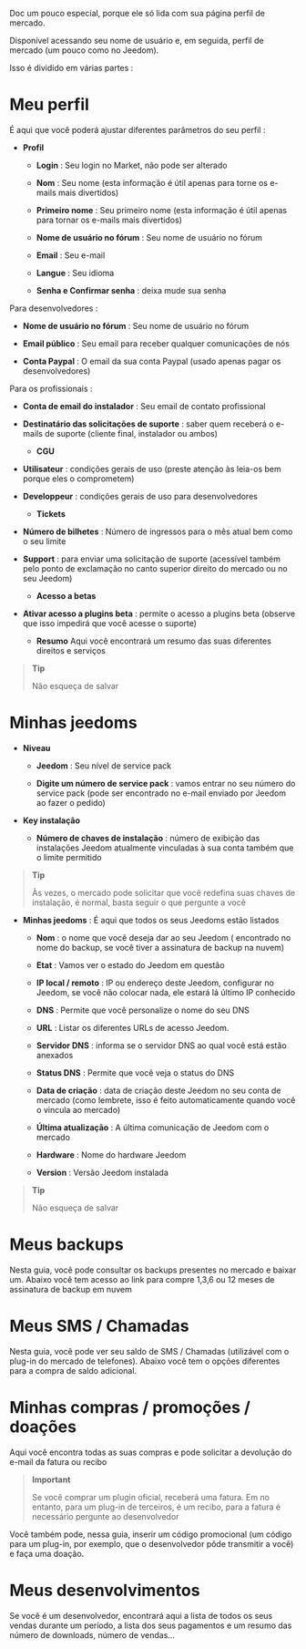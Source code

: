 Doc um pouco especial, porque ele só lida com sua página
perfil de mercado.

Disponível acessando seu nome de usuário e, em seguida, perfil de
mercado (um pouco como no Jeedom).

Isso é dividido em várias partes :

Meu perfil 
==========

É aqui que você poderá ajustar diferentes parâmetros do seu
perfil :

-   **Profil**

    -   **Login** : Seu login no Market, não pode ser alterado

    -   **Nom** : Seu nome (esta informação é útil apenas para
        torne os e-mails mais divertidos)

    -   **Primeiro nome** : Seu primeiro nome (esta informação é útil apenas
        para tornar os e-mails mais divertidos)

    -   **Nome de usuário no fórum** : Seu nome de usuário no fórum

    -   **Email** : Seu e-mail

    -   **Langue** : Seu idioma

    -   **Senha e Confirmar senha** : deixa
        mude sua senha

Para desenvolvedores :

-   **Nome de usuário no fórum** : Seu nome de usuário no fórum

-   **Email público** : Seu email para receber qualquer
    comunicações de nós

-   **Conta Paypal** : O email da sua conta Paypal (usado apenas
    pagar os desenvolvedores)

Para os profissionais :

-   **Conta de email do instalador** : Seu email de contato profissional

-   **Destinatário das solicitações de suporte** : saber quem receberá o
    e-mails de suporte (cliente final, instalador ou ambos)

    -   **CGU**

-   **Utilisateur** : condições gerais de uso (preste atenção às
    leia-os bem porque eles o comprometem)

-   **Developpeur** : condições gerais de uso para
    desenvolvedores

    -   **Tickets**

-   **Número de bilhetes** : Número de ingressos para o mês atual
    bem como o seu limite

-   **Support** : para enviar uma solicitação de suporte (acessível
    também pelo ponto de exclamação no canto superior direito do mercado ou
    no seu Jeedom)

    -   **Acesso a betas**

-   **Ativar acesso a plugins beta** : permite o acesso a
    plugins beta (observe que isso impedirá que você acesse o suporte)

    -   **Resumo** Aqui você encontrará um resumo das suas diferentes
        direitos e serviços

> **Tip**
>
> Não esqueça de salvar

Minhas jeedoms 
===========

-   **Niveau**

    -   **Jeedom** : Seu nível de service pack

    -   **Digite um número de service pack** : vamos entrar no seu
        número do service pack (pode ser encontrado no e-mail enviado por
        Jeedom ao fazer o pedido)

-   **Key instalação**

    -   **Número de chaves de instalação** : número de exibição
        das instalações Jeedom atualmente vinculadas à sua conta também
        que o limite permitido

> **Tip**
>
> Às vezes, o mercado pode solicitar que você redefina
> suas chaves de instalação, é normal, basta seguir o que
> pergunte a você

-   **Minhas jeedoms** : É aqui que todos os seus Jeedoms estão listados

    -   **Nom** : o nome que você deseja dar ao seu Jeedom (
        encontrado no nome do backup, se você tiver a assinatura de
        backup na nuvem)

    -   **Etat** : Vamos ver o estado do Jeedom em questão

    -   **IP local / remoto** : IP ou endereço deste Jeedom,
        configurar no Jeedom, se você não colocar nada, ele estará lá
        último IP conhecido

    -   **DNS** : Permite que você personalize o nome do seu DNS

    -   **URL** : Listar os diferentes URLs de acesso Jeedom.

    -   **Servidor DNS** : informa se o servidor DNS ao qual você está
        estão anexados

    -   **Status DNS** : Permite que você veja o status do DNS

    -   **Data de criação** : data de criação deste Jeedom no seu
        conta de mercado (como lembrete, isso é feito automaticamente quando
        você o vincula ao mercado)

    -   **Última atualização** : A última comunicação de Jeedom com
        o mercado

    -   **Hardware** : Nome do hardware Jeedom

    -   **Version** : Versão Jeedom instalada

> **Tip**
>
> Não esqueça de salvar

Meus backups 
===========

Nesta guia, você pode consultar os backups presentes no
mercado e baixar um. Abaixo você tem acesso ao link para
compre 1,3,6 ou 12 meses de assinatura de backup em nuvem

Meus SMS / Chamadas 
==============

Nesta guia, você pode ver seu saldo de SMS / Chamadas
(utilizável com o plug-in do mercado de telefones). Abaixo você tem o
opções diferentes para a compra de saldo adicional.

Minhas compras / promoções / doações 
======================

Aqui você encontra todas as suas compras e pode solicitar a devolução do
e-mail da fatura ou recibo

> **Important**
>
> Se você comprar um plugin oficial, receberá uma fatura. Em
> no entanto, para um plug-in de terceiros, é um recibo, para a fatura é necessário
> pergunte ao desenvolvedor

Você também pode, nessa guia, inserir um código promocional (um código
para um plug-in, por exemplo, que o desenvolvedor pôde transmitir a você) e
faça uma doação.

Meus desenvolvimentos 
=================

Se você é um desenvolvedor, encontrará aqui a lista de todos os seus
vendas durante um período, a lista dos seus pagamentos e um resumo das
número de downloads, número de vendas…
